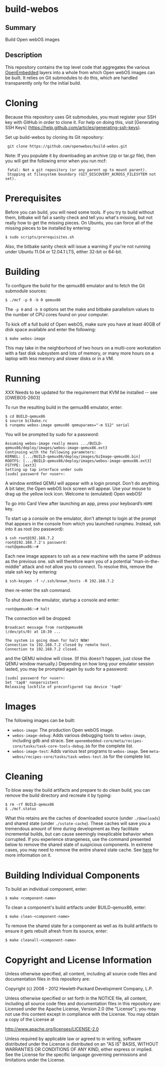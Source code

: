 build-webos
===========

Summary
-------
Build Open webOS images

Description
-----------
This repository contains the top level code that aggregates the various [OpenEmbedded](http://openembedded.org) layers into a whole from which Open webOS images can be built. It relies on Git submodules to do this, which are handled transparently only for the initial build.

Cloning
=======
Because this repository uses Git submodules, you must register your SSH key with GitHub in order to clone it. For help on doing this, visit [Generating SSH Keys] (https://help.github.com/articles/generating-ssh-keys). 

Set up build-webos by cloning its Git repository:

     git clone https://github.com/openwebos/build-webos.git

Note: If you populate it by downloading an archive (zip or tar.gz file), then you will get the following error when you run mcf:

     fatal: Not a git repository (or any parent up to mount parent). 
     Stopping at filesystem boundary (GIT_DISCOVERY_ACROSS_FILESYTEM not set).


Prerequisites
=============
Before you can build, you will need some tools.  If you try to build without them, bitbake will fail a sanity check and tell you what's missing, but not really how to get the missing pieces. On Ubuntu, you can force all of the missing pieces to be installed by entering:

    $ sudo scripts/prerequisites.sh

Also, the bitbake sanity check will issue a warning if you're not running under Ubuntu 11.04 or 12.04.1 LTS, either 32-bit or 64-bit.

Building
========
To configure the build for the qemux86 emulator and to fetch the Git submodule sources:

    $ ./mcf -p 0 -b 0 qemux86

The `-p 0` and `-b 0` options set the make and bitbake parallelism values to the number of CPU cores found on your computer.

To kick off a full build of Open webOS, make sure you have at least 40GB of disk space available and enter the following:

    $ make webos-image

This may take in the neighborhood of two hours on a multi-core workstation with a fast disk subsystem and lots of memory, or many more hours on a laptop with less memory and slower disks or in a VM.


Running
=======
XXX Needs to be updated for the requirement that KVM be installed -- see [OWEBOS-2603]

To run the resulting build in the qemux86 emulator, enter:

    $ cd BUILD-qemux86
    $ source bitbake.rc 
    $ runqemu webos-image qemux86 qemuparams="-m 512" serial

You will be prompted by sudo for a password:

    Assuming webos-image really means .../BUILD-qemux86/deploy/images/webos-image-qemux86.ext3
    Continuing with the following parameters:
    KERNEL: [.../BUILD-qemux86/deploy/images/bzImage-qemux86.bin]
    ROOTFS: [.../BUILD-qemux86/deploy/images/webos-image-qemux86.ext3]
    FSTYPE: [ext3]
    Setting up tap interface under sudo
    [sudo] password for <user>: 

A window entitled QEMU will appear with a login prompt. Don't do anything. A bit later, the Open webOS lock screen will appear. Use your mouse to drag up the yellow lock icon. Welcome to (emulated) Open webOS!

To go into Card View after launching an app, press your keyboard’s `HOME` key. 

To start up a console on the emulator, don't attempt to login at the prompt that appears in the console from which you launched runqmeu. Instead, ssh into it as root (no password):

    $ ssh root@192.168.7.2
    root@192.168.7.2's password:
    root@qemux86:~#

Each new image appears to ssh as a new machine with the same IP address as the previous one. ssh will therefore warn you of a potential "man-in-the-middle" attack and not allow you to connect. To resolve this, remove the stale ssh key by entering:

    $ ssh-keygen -f ~/.ssh/known_hosts -R 192.168.7.2

then re-enter the ssh command. 

To shut down the emulator, startup a console and enter:

    root@qemux86:~# halt

The connection will be dropped:

    Broadcast message from root@qemux86
	(/dev/pts/0) at 18:39 ...

    The system is going down for halt NOW!
    Connection to 192.168.7.2 closed by remote host.
    Connection to 192.168.7.2 closed.

and the QEMU window will close. (If this doesn't happen, just close the QEMU window manually.) Depending on how long your emulator session lasted, you may be prompted again by sudo for a password:

    [sudo] password for <user>: 
    Set 'tap0' nonpersistent
    Releasing lockfile of preconfigured tap device 'tap0'


Images
======
The following images can be built: 

- `webos-image`: The production Open webOS image.
- `webos-image-debug`: Adds various debugging tools to `webos-image`, including gdb and strace. See `openembedded-core/meta/recipes-core/tasks/task-core-tools-debug.bb` for the complete list.
- `webos-image-test`: Adds various test programs to `webos-image`. See `meta-webos/recipes-core/tasks/task-webos-test.bb` for the complete list.


Cleaning
========
To blow away the build artifacts and prepare to do clean build, you can remove the build directory and recreate it by typing:

    $ rm -rf BUILD-qemux86
    $ ./mcf.status

What this retains are the caches of downloaded source (under `./downloads`) and shared state (under `./sstate-cache`). These caches will save you a tremendous amount of time during development as they facilitate incremental builds, but can cause seemingly inexplicable behavior when corrupted. If you experience strangeness, use the command presented below to remove the shared state of suspicious components. In extreme cases, you may need to remove the entire shared state cache. See [here](http://www.yoctoproject.org/docs/latest/poky-ref-manual/poky-ref-manual.html#shared-state-cache) for more information on it.


Building Individual Components
==============================
To build an individual component, enter:

    $ make <component-name>

To clean a component's build artifacts under BUILD-qemux86, enter:

    $ make clean-<component-name>

To remove the shared state for a component as well as its build artifacts to ensure it gets rebuilt afresh from its source, enter:
 
    $ make cleanall-<component-name>

Copyright and License Information
=================================
Unless otherwise specified, all content, including all source code files and
documentation files in this repository are:

Copyright (c) 2008 - 2012 Hewlett-Packard Development Company, L.P.

Unless otherwise specified or set forth in the NOTICE file, all content,
including all source code files and documentation files in this repository are:
Licensed under the Apache License, Version 2.0 (the "License");
you may not use this content except in compliance with the License.
You may obtain a copy of the License at

http://www.apache.org/licenses/LICENSE-2.0

Unless required by applicable law or agreed to in writing, software
distributed under the License is distributed on an "AS IS" BASIS,
WITHOUT WARRANTIES OR CONDITIONS OF ANY KIND, either express or implied.
See the License for the specific language governing permissions and
limitations under the License.
